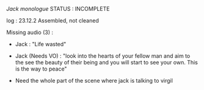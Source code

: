 *Jack monologue*
STATUS : INCOMPLETE

log :
23.12.2 Assembled, not cleaned

Missing audio (3) :

- Jack : "Life wasted"

- Jack (Needs VO) : 
"look into the hearts of your fellow man and aim to the see the beauty of their being and you will start to see your own. This is the way to peace"

- Need the whole part of the scene where jack is talking to virgil